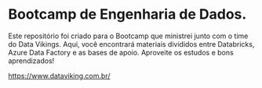 # Bootcamp de Engenharia de Dados.

Este repositório foi criado para o Bootcamp que ministrei junto com o time do Data Vikings. Aqui, você encontrará materiais divididos entre Databricks, Azure Data Factory e as bases de apoio. Aproveite os estudos e bons aprendizados!

https://www.dataviking.com.br/

<div> 
  <a href="https://www.dataviking.com.br/" target="_blank"> </a>
 
</div>
